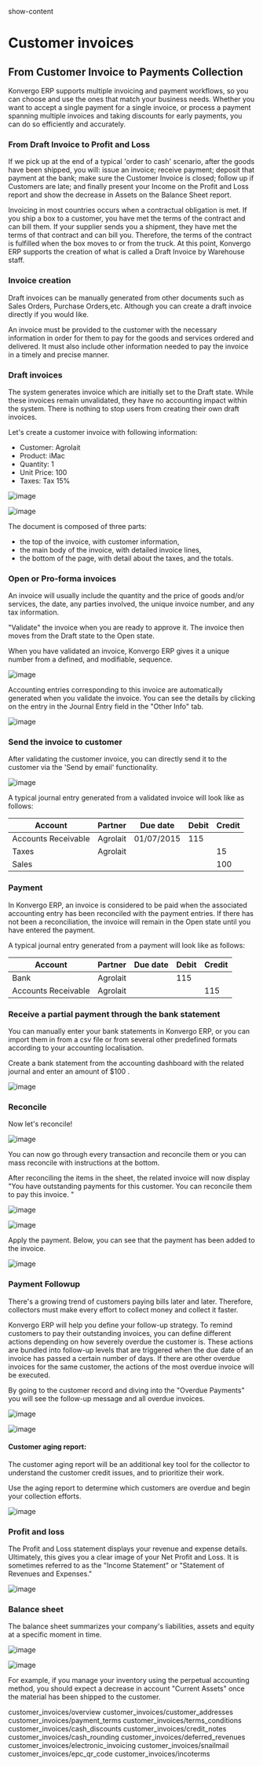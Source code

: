 show-content  

# Customer invoices

## From Customer Invoice to Payments Collection

Konvergo ERP supports multiple invoicing and payment workflows, so you can
choose and use the ones that match your business needs. Whether you want
to accept a single payment for a single invoice, or process a payment
spanning multiple invoices and taking discounts for early payments, you
can do so efficiently and accurately.

### From Draft Invoice to Profit and Loss

If we pick up at the end of a typical 'order to cash' scenario, after
the goods have been shipped, you will: issue an invoice; receive
payment; deposit that payment at the bank; make sure the Customer
Invoice is closed; follow up if Customers are late; and finally present
your Income on the Profit and Loss report and show the decrease in
Assets on the Balance Sheet report.

Invoicing in most countries occurs when a contractual obligation is met.
If you ship a box to a customer, you have met the terms of the contract
and can bill them. If your supplier sends you a shipment, they have met
the terms of that contract and can bill you. Therefore, the terms of the
contract is fulfilled when the box moves to or from the truck. At this
point, Konvergo ERP supports the creation of what is called a Draft Invoice by
Warehouse staff.

### Invoice creation

Draft invoices can be manually generated from other documents such as
Sales Orders, Purchase Orders,etc. Although you can create a draft
invoice directly if you would like.

An invoice must be provided to the customer with the necessary
information in order for them to pay for the goods and services ordered
and delivered. It must also include other information needed to pay the
invoice in a timely and precise manner.

### Draft invoices

The system generates invoice which are initially set to the Draft state.
While these invoices remain unvalidated, they have no accounting impact
within the system. There is nothing to stop users from creating their
own draft invoices.

Let's create a customer invoice with following information:

- Customer: Agrolait
- Product: iMac
- Quantity: 1
- Unit Price: 100
- Taxes: Tax 15%

![image](customer_invoices/invoice01.png)

![image](customer_invoices/invoice02.png)

The document is composed of three parts:

- the top of the invoice, with customer information,
- the main body of the invoice, with detailed invoice lines,
- the bottom of the page, with detail about the taxes, and the totals.

### Open or Pro-forma invoices

An invoice will usually include the quantity and the price of goods
and/or services, the date, any parties involved, the unique invoice
number, and any tax information.

"Validate" the invoice when you are ready to approve it. The invoice
then moves from the Draft state to the Open state.

When you have validated an invoice, Konvergo ERP gives it a unique number from a
defined, and modifiable, sequence.

![image](customer_invoices/invoice03.png)

Accounting entries corresponding to this invoice are automatically
generated when you validate the invoice. You can see the details by
clicking on the entry in the Journal Entry field in the "Other Info"
tab.

![image](customer_invoices/invoice04.png)

### Send the invoice to customer

After validating the customer invoice, you can directly send it to the
customer via the 'Send by email' functionality.

![image](customer_invoices/invoice05.png)

A typical journal entry generated from a validated invoice will look
like as follows:

| **Account**         | **Partner** | **Due date** | **Debit** | **Credit** |
|---------------------|-------------|--------------|-----------|------------|
| Accounts Receivable | Agrolait    | 01/07/2015   | 115       |            |
| Taxes               | Agrolait    |              |           | 15         |
| Sales               |             |              |           | 100        |

### Payment

In Konvergo ERP, an invoice is considered to be paid when the associated
accounting entry has been reconciled with the payment entries. If there
has not been a reconciliation, the invoice will remain in the Open state
until you have entered the payment.

A typical journal entry generated from a payment will look like as
follows:

| **Account**         | **Partner** | **Due date** | **Debit** | **Credit** |
|---------------------|-------------|--------------|-----------|------------|
| Bank                | Agrolait    |              | 115       |            |
| Accounts Receivable | Agrolait    |              |           | 115        |

### Receive a partial payment through the bank statement

You can manually enter your bank statements in Konvergo ERP, or you can import
them in from a csv file or from several other predefined formats
according to your accounting localisation.

Create a bank statement from the accounting dashboard with the related
journal and enter an amount of \$100 .

![image](customer_invoices/invoice06.png)

### Reconcile

Now let's reconcile!

![image](customer_invoices/invoice07.png)

You can now go through every transaction and reconcile them or you can
mass reconcile with instructions at the bottom.

After reconciling the items in the sheet, the related invoice will now
display "You have outstanding payments for this customer. You can
reconcile them to pay this invoice. "

![image](customer_invoices/invoice08.png)

![image](customer_invoices/invoice09.png)

Apply the payment. Below, you can see that the payment has been added to
the invoice.

![image](customer_invoices/invoice10.png)

### Payment Followup

There's a growing trend of customers paying bills later and later.
Therefore, collectors must make every effort to collect money and
collect it faster.

Konvergo ERP will help you define your follow-up strategy. To remind customers
to pay their outstanding invoices, you can define different actions
depending on how severely overdue the customer is. These actions are
bundled into follow-up levels that are triggered when the due date of an
invoice has passed a certain number of days. If there are other overdue
invoices for the same customer, the actions of the most overdue invoice
will be executed.

By going to the customer record and diving into the "Overdue Payments"
you will see the follow-up message and all overdue invoices.

![image](customer_invoices/invoice11.png)

![image](customer_invoices/invoice12.png)

#### Customer aging report:

The customer aging report will be an additional key tool for the
collector to understand the customer credit issues, and to prioritize
their work.

Use the aging report to determine which customers are overdue and begin
your collection efforts.

![image](customer_invoices/invoice13.png)

### Profit and loss

The Profit and Loss statement displays your revenue and expense details.
Ultimately, this gives you a clear image of your Net Profit and Loss. It
is sometimes referred to as the "Income Statement" or "Statement of
Revenues and Expenses."

![image](customer_invoices/invoice14.png)

### Balance sheet

The balance sheet summarizes your company's liabilities, assets and
equity at a specific moment in time.

![image](customer_invoices/invoice15.png)

![image](customer_invoices/invoice16.png)

For example, if you manage your inventory using the perpetual accounting
method, you should expect a decrease in account "Current Assets" once
the material has been shipped to the customer.

<div class="toctree" titlesonly="">

customer_invoices/overview customer_invoices/customer_addresses
customer_invoices/payment_terms customer_invoices/terms_conditions
customer_invoices/cash_discounts customer_invoices/credit_notes
customer_invoices/cash_rounding customer_invoices/deferred_revenues
customer_invoices/electronic_invoicing customer_invoices/snailmail
customer_invoices/epc_qr_code customer_invoices/incoterms

</div>
